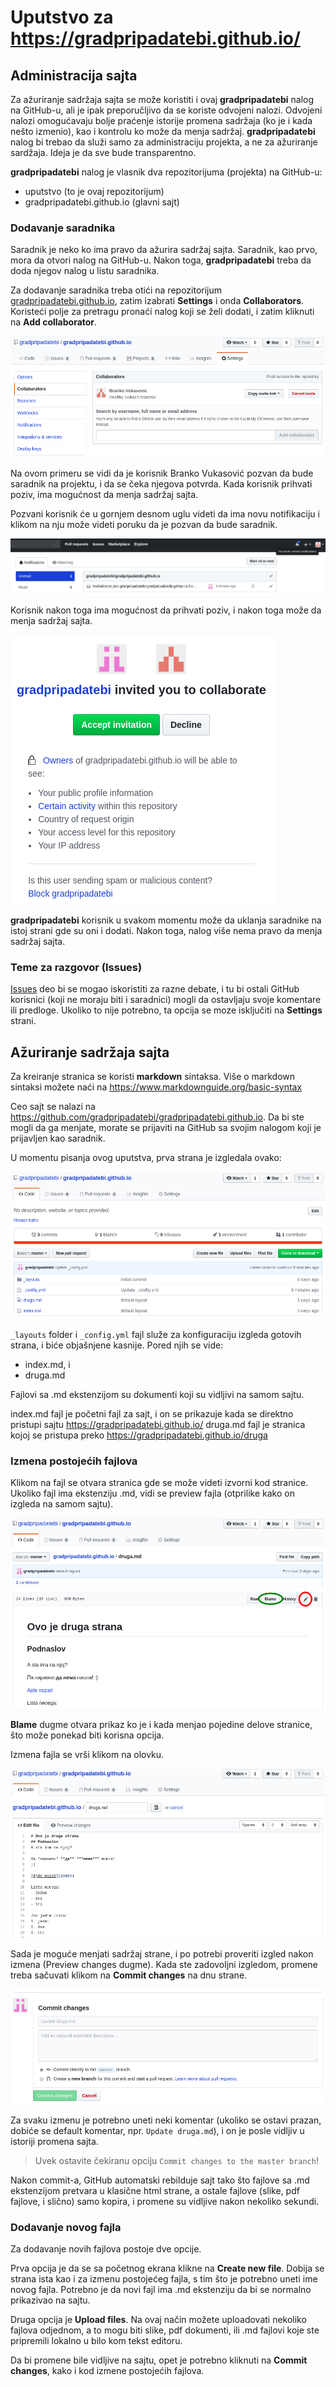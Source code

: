 # Uputstvo za https://gradpripadatebi.github.io/

## Administracija sajta

Za ažuriranje sadržaja sajta se može koristiti i ovaj **gradpripadatebi** nalog na GitHub-u, ali je ipak preporučljivo da se koriste odvojeni nalozi. Odvojeni nalozi omogućavaju bolje praćenje istorije promena sadržaja (ko je i kada nešto izmenio), kao i kontrolu ko može da menja sadržaj. **gradpripadatebi** nalog bi trebao da služi samo za administraciju projekta, a ne za ažuriranje sardžaja. Ideja je da sve bude transparentno.

**gradpripadatebi** nalog je vlasnik dva repozitorijuma (projekta) na GitHub-u:
- uputstvo (to je ovaj repozitorijum)
- gradpripadatebi.github.io (glavni sajt)

### Dodavanje saradnika

Saradnik je neko ko ima pravo da ažurira sadržaj sajta. Saradnik, kao prvo, mora da otvori nalog na GitHub-u. Nakon toga, **gradpripadatebi** treba da doda njegov nalog u listu saradnika.

Za dodavanje saradnika treba otići na repozitorijum [gradpripadatebi.github.io](https://github.com/gradpripadatebi/gradpripadatebi.github.io), zatim izabrati **Settings** i onda **Collaborators**. Koristeći polje za pretragu pronaći nalog koji se želi dodati, i zatim kliknuti na **Add collaborator**.

![Saradnici slika](collaborators.png)

Na ovom primeru se vidi da je korisnik Branko Vukasović pozvan da bude saradnik na projektu, i da se čeka njegova potvrda. Kada korisnik prihvati poziv, ima mogućnost da menja sadržaj sajta.

Pozvani korisnik će u gornjem desnom uglu videti da ima novu notifikaciju i klikom na nju može videti poruku da je pozvan da bude saradnik.

![Notifikacije](notifications.png)

Korisnik nakon toga ima mogućnost da prihvati poziv, i nakon toga može da menja sadržaj sajta.

![Prihvatanje poziva](acceptinvitation.png)

**gradpripadatebi** korisnik u svakom momentu može da uklanja saradnike na istoj strani gde su oni i dodati. Nakon toga, nalog više nema pravo da menja sadržaj sajta.

### Teme za razgovor (Issues)

[Issues](https://github.com/gradpripadatebi/gradpripadatebi.github.io/issues) deo bi se mogao iskoristiti za razne debate, i tu bi ostali GitHub korisnici (koji ne moraju biti i saradnici) mogli da ostavljaju svoje komentare ili predloge. Ukoliko to nije potrebno, ta opcija se moze isključiti na **Settings** strani.

## Ažuriranje sadržaja sajta

Za kreiranje stranica se koristi **markdown** sintaksa. Više o markdown sintaksi možete naći na https://www.markdownguide.org/basic-syntax

Ceo sajt se nalazi na https://github.com/gradpripadatebi/gradpripadatebi.github.io. Da bi ste mogli da ga menjate, morate se prijaviti na GitHub sa svojim nalogom koji je prijavljen kao saradnik.

U momentu pisanja ovog uputstva, prva strana je izgledala ovako:

![Prva strana](prvastrana.png)

`_layouts` folder i `_config.yml` fajl služe za konfiguraciju izgleda gotovih strana, i biće objašnjene kasnije. Pored njih se vide:
- index.md, i
- druga.md

Fajlovi sa .md ekstenzijom su dokumenti koji su vidljivi na samom sajtu.

index.md fajl je početni fajl za sajt, i on se prikazuje kada se direktno pristupi sajtu https://gradpripadatebi.github.io/
druga.md fajl je stranica kojoj se pristupa preko https://gradpripadatebi.github.io/druga

### Izmena postojećih fajlova

Klikom na fajl se otvara stranica gde se može videti izvorni kod stranice. Ukoliko fajl ima ekstenziju .md, vidi se preview fajla (otprilike kako on izgleda na samom sajtu).

![Preview](preview.png)

**Blame** dugme otvara prikaz ko je i kada menjao pojedine delove stranice, što može ponekad biti korisna opcija.

Izmena fajla se vrši klikom na olovku.

![Edit](edit.png)

Sada je moguće menjati sadržaj strane, i po potrebi proveriti izgled nakon izmena (Preview changes dugme). Kada ste zadovoljni izgledom, promene treba sačuvati klikom na **Commit changes** na dnu strane.

![Commit](commit.png)

Za svaku izmenu je potrebno uneti neki komentar (ukoliko se ostavi prazan, dobiće se default komentar, npr. `Update druga.md`), i on je posle vidljiv u istoriji promena sajta.

> Uvek ostavite čekiranu opciju `Commit changes to the master branch`!

Nakon commit-a, GitHub automatski rebilduje sajt tako što fajlove sa .md ekstenzijom pretvara u klasične html strane, a ostale fajlove (slike, pdf fajlove, i slično) samo kopira, i promene su vidljive nakon nekoliko sekundi.

### Dodavanje novog fajla

Za dodavanje novih fajlova postoje dve opcije.

Prva opcija je da se sa početnog ekrana klikne na **Create new file**. Dobija se strana ista kao i za izmenu postojećeg fajla, s tim što je potrebno uneti ime novog fajla. Potrebno je da novi fajl ima .md ekstenziju da bi se normalno prikazivao na sajtu.

Druga opcija je **Upload files**. Na ovaj način možete uploadovati nekoliko fajlova odjednom, a to mogu biti slike, pdf dokumenti, ili .md fajlovi koje ste pripremili lokalno u bilo kom tekst editoru.

Da bi promene bile vidljive na sajtu, opet je potrebno kliknuti na **Commit changes**, kako i kod izmene postojećih fajlova.

